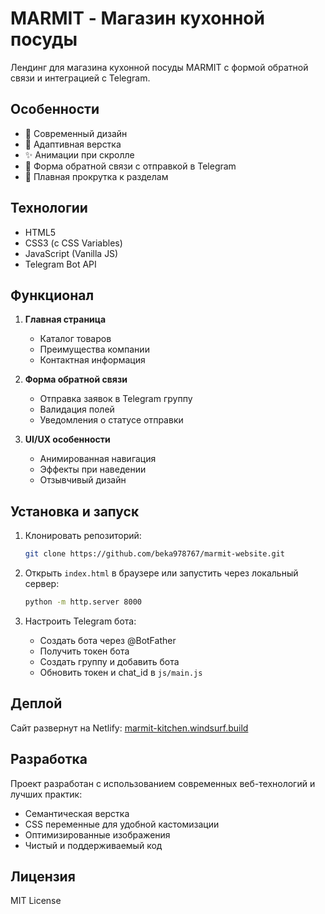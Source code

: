 # MARMIT - Магазин кухонной посуды

Лендинг для магазина кухонной посуды MARMIT с формой обратной связи и интеграцией с Telegram.

## Особенности

- 🎨 Современный дизайн
- 📱 Адаптивная верстка
- ✨ Анимации при скролле
- 📨 Форма обратной связи с отправкой в Telegram
- 🔄 Плавная прокрутка к разделам

## Технологии

- HTML5
- CSS3 (с CSS Variables)
- JavaScript (Vanilla JS)
- Telegram Bot API

## Функционал

1. **Главная страница**
   - Каталог товаров
   - Преимущества компании
   - Контактная информация

2. **Форма обратной связи**
   - Отправка заявок в Telegram группу
   - Валидация полей
   - Уведомления о статусе отправки

3. **UI/UX особенности**
   - Анимированная навигация
   - Эффекты при наведении
   - Отзывчивый дизайн

## Установка и запуск

1. Клонировать репозиторий:
   ```bash
   git clone https://github.com/beka978767/marmit-website.git
   ```

2. Открыть `index.html` в браузере или запустить через локальный сервер:
   ```bash
   python -m http.server 8000
   ```

3. Настроить Telegram бота:
   - Создать бота через @BotFather
   - Получить токен бота
   - Создать группу и добавить бота
   - Обновить токен и chat_id в `js/main.js`

## Деплой

Сайт развернут на Netlify: [marmit-kitchen.windsurf.build](https://marmit-kitchen.windsurf.build)

## Разработка

Проект разработан с использованием современных веб-технологий и лучших практик:
- Семантическая верстка
- CSS переменные для удобной кастомизации
- Оптимизированные изображения
- Чистый и поддерживаемый код

## Лицензия

MIT License
